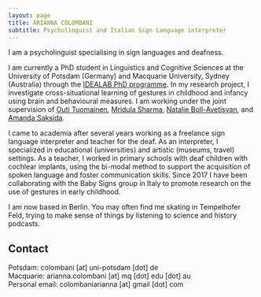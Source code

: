 ```yaml
---
layout: page
title: ARIANNA COLOMBANI
subtitle: Psycholinguist and Italian Sign Language interpreter
---
```


I am a psycholinguist specialising in sign languages and deafness.  

I am currently a PhD student in Linguistics and Cognitive Sciences at the University of Potsdam (Germany) and Macquarie University, Sydney (Australia) through the [IDEALAB PhD programme](https://phd-idealab.com/). In my research project, I investigate cross-situational learning of gestures in childhood and infancy using brain and behavioural measures. I am working under the joint supervision of [Outi Tuomainen](https://www.uni-potsdam.de/en/ling/researchgroups/developmental-language-disorders), [Mridula Sharma](https://researchers.mq.edu.au/en/persons/mridula-sharma), [Natalie Boll-Avetisyan](https://sites.google.com/site/bollavetisyan/), and [Amanda Saksida](https://scholar.google.de/citations?user=BIJe21MAAAAJ&hl=de).

I came to academia after several years working as a freelance sign language interpreter and teacher for the deaf. As an interpreter, I specialized in educational (universities) and artistic (museums, travel) settings. As a teacher, I worked in primary schools with deaf children with cochlear implants, using the bi-modal method to support the acquisition of spoken language and foster communication skills. Since 2017 I have been collaborating with the Baby Signs group in Italy to promote research on the use of gestures in early childhood.

I am now based in Berlin. You may often find me skating in Tempelhofer Feld, trying to make sense of things by listening to science and history podcasts.

## Contact
Potsdam: colombani [at] uni-potsdam [dot] de  
Macquarie: arianna.colombani [at] mq [dot] edu [dot] au  
Personal email: colombaniarianna [at] gmail [dot] com

